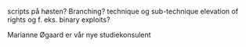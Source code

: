scripts på høsten?
Branching?
technique og sub-technique
elevation of rights og f. eks. binary exploits?

Marianne Øgaard er vår nye studiekonsulent